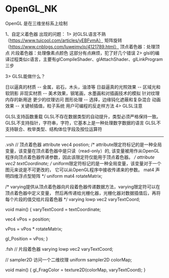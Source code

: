 # OpenGL_NK
OpenGL 是在三维坐标系上绘制

1、自定义着色器
出现的问题：
1> 对GLSL语言不熟（https://www.tuicool.com/articles/yEBFvmA）
    矩阵旋转（https://www.cnblogs.com/luweimy/p/4121789.html）
顶点着色器：处理顶点
片段着色器：处理像素点颜色
这部分有点麻烦，犯了好几个错误
2> glsl的编译过程类似c语言，主要有glCompileShader、glAttachShader、glLinkProgram三步

3> GLSL能做什么？

日以逼真的材质 -- 金属，岩石，木头，油漆等
日益逼真的光照效果 -- 区域光和软阴影
非现实材质 -- 美术效果，钢笔画，水墨画和对插画技术的模拟
针对纹理内存的新用途
更少的纹理访问
图形处理 -- 选择，边缘钝化遮蔽和复杂混合
动画效果 -- 关键帧插值，粒子系统
用户可编程的反走样方法
4> GLSL注意

GLSL支持函数重载
GLSL不存在数据类型的自动提升，类型必须严格保持一致。
GLSL不支持指针，字符串，字符，它基本上是一种处理数字数据的语言
GLSL不支持联合、枚举类型、结构体位字段及按位运算符


---------------
.vsh
// 顶点着色器
attribute vec4 postion;
/*
attribute限定符标记的是一种全局变量，该变量在顶点着色器中是只读（read-only）的,
该变量被用作从OpenGL程序向顶点着色器传递参数，因此该限定符仅能用于顶点着色器。
*/
attribute vec2 textCoordinate;
/*
uniform限定符标记的是一种全局变量，该变量对于一个图元来说是不可更改的，
它可以从OpenGL程序中接收传递来的参数。
mat4 声明四维浮点型矩阵
*/
uniform mat4 rotateMatrix;

/*
varying提供从顶点着色器向片段着色器传递数据方法，varying限定符可以在顶点着色器中定义变量，
然后再传递给光栅化器，光栅化器对数据插值后，再将每个片段的值交给片段着色器
*/
varying lowp vec2 varyTextCoord;

void main()
{
varyTextCoord = textCoordinate;

vec4 vPos = position;

vPos = vPos * rotateMatrix;

gl_Position = vPos;
}

.fsh
// 片段着色器
varying lowp vec2 varyTextCoord;

// sampler2D 访问一个二维纹理
uniform sampler2D colorMap;

void main()
{
gl_FragColor = texture2D(colorMap, varyTextCoord);
}

